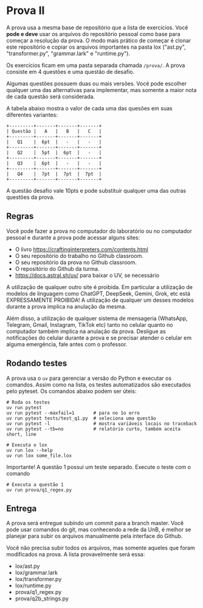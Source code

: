 # Prova II

A prova usa a mesma base de repositório que a lista de exercícios. Você
**pode e deve** usar os arquivos do repositório pessoal como base para começar a
resolução da prova. O modo mais prático de começar é clonar este repositório e
copiar os arquivos importantes na pasta lox ("ast.py", "transformer.py",
"grammar.lark" e "runtime.py").

Os exercícios ficam em uma pasta separada chamada `/prova/`. A prova consiste em
4 questões e uma questão de desafio.

Algumas questões possuem duas ou mais versões. Você pode escolher qualquer uma
das alternativas para implementar, mas somente a maior nota de cada questão será
considerada.

A tabela abaixo mostra o valor de cada uma das quesões em suas diferentes 
variantes:

    +---------+-------+-------+-------+
    | Questão |   A   |   B   |   C   |
    +---------+-------+-------+-------+
    |   Q1    |  6pt  |   -   |   -   |
    +---------+-------+-------+-------+
    |   Q2    |  5pt  |  6pt  |   -   |
    +---------+-------+-------+-------+
    |   Q3    |  6pt  |   -   |   -   |
    +---------+-------+-------+-------+
    |   Q4    |  7pt  |  7pt  |  7pt  |
    +---------+-------+-------+-------+

A questão desafio vale 10pts e pode substituir qualquer uma das outras questões
da prova.


## Regras

Você pode fazer a prova no computador do laboratório ou no computador pessoal e
durante a prova pode acessar alguns sites:

* O livro https://craftinginterpreters.com/contents.html
* O seu repositório do trabalho no Github classroom.
* O seu repositório da prova no Github classroom.
* O repositório do Github da turma.
* https://docs.astral.sh/uv/ para baixar o UV, se necessário

A utilização de qualquer outro site é proibida. Em particular a utilização de
modelos de linguagem como ChatGPT, DeepSeek, Gemini, Grok, etc está
EXPRESSAMENTE PROIBIDA! A utilização de qualquer um desses modelos durante a
prova implica na anulação da mesma.

Além disso, a utilização de qualquer sistema de mensageria (WhatsApp, Telegram,
Gmail, Instagram, TikTok etc) tanto no celular quanto no computador também
implica na anulação da prova. Desligue as notificações do celular durante a
prova e se precisar atender o celular em alguma emergência, fale antes com o
professor.


## Rodando testes

A prova usa o `uv` para gerenciar a versão do Python e executar os comandos. 
Assim como na lista, os testes automatizados são executados pelo pyteset. 
Os comandos abaixo podem ser úteis:

    # Roda os testes
    uv run pytest 
    uv run pytest --maxfail=1       # para no 1o erro
    uv run pytest tests/test_q1.py  # seleciona uma questão
    uv run pytest -l                # mostra variáveis locais no traceback
    uv run pytest --tb=no           # relatório curto, também aceita short, line

    # Executa o lox
    uv run lox --help
    uv run lox some_file.lox

Importante! A questão 1 possui um teste separado. Execute o teste com o comando

    # Executa a questão 1
    uv run prova/q1_regex.py


## Entrega

A prova será entregue subindo um commit para a branch master. Você pode usar
comandos do git, mas conhecendo a rede da UnB, é melhor se planejar para subir 
os arquivos manualmente pela interface do Github.

Você não precisa subir todos os arquivos, mas somente aqueles que foram
modificados na prova. A lista provavelmente será essa:

* lox/ast.py
* lox/grammar.lark
* lox/transformer.py
* lox/runtime.py
* prova/q1_regex.py
* prova/q2b_strings.py

